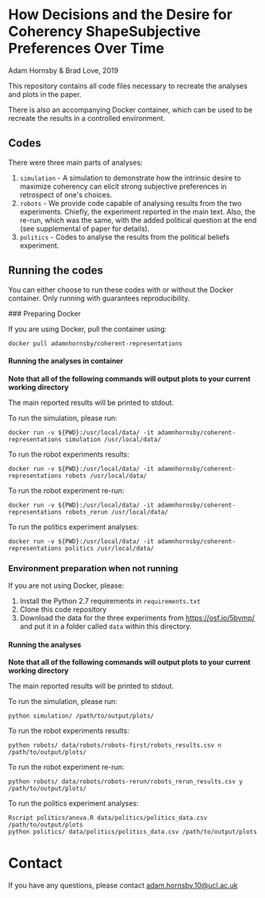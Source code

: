 # How Decisions and the Desire for Coherency ShapeSubjective Preferences Over Time
Adam Hornsby & Brad Love, 2019

This repository contains all code files necessary to recreate the analyses and plots in the paper. 

There is also an accompanying Docker container, which can be used to be recreate the results in a controlled environment.

## Codes

There were three main parts of analyses:

1. `simulation` - A simulation to demonstrate how the intrinsic desire to maximize coherency can elicit strong subjective preferences in retrospect of one's choices.
2. `robots` - We provide code capable of analysing results from the two experiments. Chiefly, the experiment reported in the main text. Also, the re-run, which was the same, with the added political question at the end (see supplemental of paper for details).
3. `politics` - Codes to analyse the results from the political beliefs experiment.

## Running the codes

You can either choose to run these codes with or without the Docker container. Only running with guarantees reproducibility. 

### Preparing Docker

If you are using Docker, pull the container using:

```
docker pull adamnhornsby/coherent-representations
```

#### Running the analyses in container

**Note that all of the following commands will output plots to your current working directory**

The main reported results will be printed to stdout.

To run the simulation, please run:

```shell
docker run -v ${PWD}:/usr/local/data/ -it adamnhornsby/coherent-representations simulation /usr/local/data/
```

To run the robot experiments results:

```shell
docker run -v ${PWD}:/usr/local/data/ -it adamnhornsby/coherent-representations robots /usr/local/data/
```

To run the robot experiment re-run:

```
docker run -v ${PWD}:/usr/local/data/ -it adamnhornsby/coherent-representations robots_rerun /usr/local/data/
```

To run the politics experiment analyses:

```
docker run -v ${PWD}:/usr/local/data/ -it adamnhornsby/coherent-representations politics /usr/local/data/
```


### Environment preparation when not running 

If you are not using Docker, please:

1. Install the Python 2.7 requirements in `requirements.txt`
2. Clone this code repository
2. Download the data for the three experiments from https://osf.io/5bvmp/ and put it in a folder called `data` within this directory.

#### Running the analyses

**Note that all of the following commands will output plots to your current working directory**

The main reported results will be printed to stdout.

To run the simulation, please run:

```shell
python simulation/ /path/to/output/plots/
```

To run the robot experiments results:

```shell
python robots/ data/robots/robots-first/robots_results.csv n /path/to/output/plots/
```

To run the robot experiment re-run:

```
python robots/ data/robots/robots-rerun/robots_rerun_results.csv y /path/to/output/plots/
```

To run the politics experiment analyses:

```
Rscript politics/anova.R data/politics/politics_data.csv /path/to/output/plots
python politics/ data/politics/politics_data.csv /path/to/output/plots
```

# Contact

If you have any questions, please contact adam.hornsby.10@ucl.ac.uk